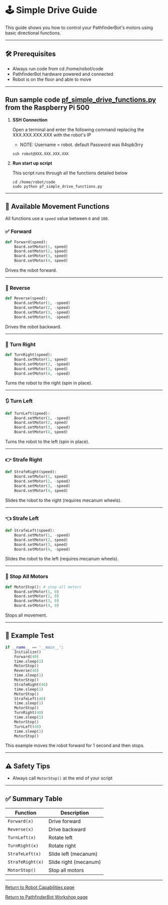 
# 🕹️  Simple Drive Guide

This guide shows you how to control your PathfinderBot's motors using basic directional functions. 

---

## 🛠️ Prerequisites

- Always run code from cd /home/robot/code
- PathfinderBot hardware powered and connected
- Robot is on the floor and able to move

---
## Run sample code [pf_simple_drive_functions.py](/code/pf_simple_drive_functions.py) from the Raspberry Pi 500




1. **SSH Connection**

    Open a terminal and enter the following command replacing the XXX.XXX.XXX.XXX with the robot's IP
    - NOTE: Username = robot. default Password was R4spb3rry
    ~~~
    ssh robot@XXX.XXX.XXX.XXX
    ~~~

1. **Run start up script**
  
   This script runs through all the functions detailed below
   ~~~
   cd /home/robot/code
   sudo python pf_simple_drive_functions.py
   ~~~

---

## 🚗 Available Movement Functions

All functions use a `speed` value between `0` and `100`.

### ✅ Forward

```python
def Forward(speed):
    Board.setMotor(1, speed) 
    Board.setMotor(2, speed)
    Board.setMotor(3, speed)
    Board.setMotor(4, speed)
```
Drives the robot forward.

---

### 🔁 Reverse

```python
def Reverse(speed):
    Board.setMotor(1, -speed) 
    Board.setMotor(2, -speed)
    Board.setMotor(3, -speed)
    Board.setMotor(4, -speed)
```
Drives the robot backward.

---

### 🔄 Turn Right

```python
def TurnRight(speed):
    Board.setMotor(1, speed) 
    Board.setMotor(2, -speed)
    Board.setMotor(3, speed)
    Board.setMotor(4, -speed)
```
Turns the robot to the right (spin in place).

---

### 🔃 Turn Left

```python
def TurnLeft(speed):
    Board.setMotor(1, -speed) 
    Board.setMotor(2, speed)
    Board.setMotor(3, -speed)
    Board.setMotor(4, speed)
```
Turns the robot to the left (spin in place).

---

### 👉 Strafe Right

```python
def StrafeRight(speed):
    Board.setMotor(1, speed) 
    Board.setMotor(2, -speed)
    Board.setMotor(3, -speed)
    Board.setMotor(4, speed)
```
Slides the robot to the right (requires mecanum wheels).

---

### 👈 Strafe Left

```python
def StrafeLeft(speed):
    Board.setMotor(1, -speed) 
    Board.setMotor(2, speed)
    Board.setMotor(3, speed)
    Board.setMotor(4, -speed)
```
Slides the robot to the left (requires mecanum wheels).

---

### 🛑 Stop All Motors

```python
def MotorStop(): # stop all motors 
    Board.setMotor(1, 0) 
    Board.setMotor(2, 0)
    Board.setMotor(3, 0)
    Board.setMotor(4, 0)
```
Stops all movement.

---

## 🧪 Example Test

```python
if __name__ == '__main__':
    Initialize()
    Forward(40)
    time.sleep(1)
    MotorStop()
    Reverse(40)
    time.sleep(1)
    MotorStop()
    StrafeRight(40)
    time.sleep(1)
    MotorStop()
    StrafeLeft(40)
    time.sleep(1)
    MotorStop()
    TurnRight(40)
    time.sleep(1)
    MotorStop()
    TurnLeft(40)
    time.sleep(1)
    MotorStop()

```

This example moves the robot forward for 1 second and then stops.

---

## ⚠️ Safety Tips

- Always call `MotorStop()` at the end of your script


---

## ✅ Summary Table

| Function        | Description               |
|----------------|---------------------------|
| `Forward(x)`    | Drive forward             |
| `Reverse(x)`    | Drive backward            |
| `TurnLeft(x)`   | Rotate left               |
| `TurnRight(x)`  | Rotate right              |
| `StrafeLeft(x)` | Slide left (mecanum)      |
| `StrafeRight(x)`| Slide right (mecanum)     |
| `MotorStop()`   | Stop all motors           |

---
[Return to Robot Capabilities page](README.md)

[Return to PathfinderBot Workshop page](/README.md)

